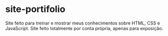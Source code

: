 # site-portifolio
Site feito para treinar e mostrar meus conhecimentos sobre HTML, CSS e JavaScript.
Site feito totalmente por conta própria, apenas para exposição.
